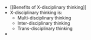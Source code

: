 - [[Benefits of X-disciplinary thinking]]
- X-disciplinary thinking is:
	- Multi-disciplinary thinking
	- Inter-disciplinary thinking
	- Trans-disciplinary thinking
-